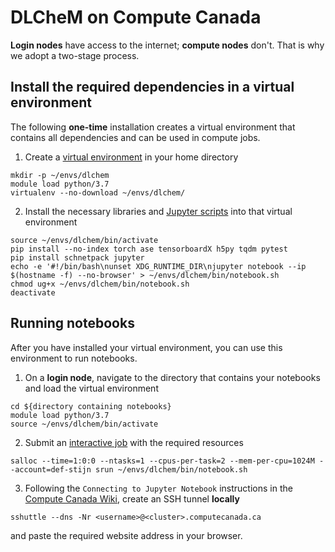 # DLCheM on Compute Canada

**Login nodes** have access to the internet; **compute nodes** don't. That is why we adopt a two-stage process.

## Install the required dependencies in a virtual environment

The following **one-time** installation creates a virtual environment that contains all dependencies and can be used in compute jobs. 

1. Create a [virtual environment](https://docs.computecanada.ca/wiki/Python) in your home directory

```
mkdir -p ~/envs/dlchem
module load python/3.7
virtualenv --no-download ~/envs/dlchem/
```

2. Install the necessary libraries and [Jupyter scripts](https://docs.computecanada.ca/wiki/Jupyter) into that virtual environment

```
source ~/envs/dlchem/bin/activate
pip install --no-index torch ase tensorboardX h5py tqdm pytest
pip install schnetpack jupyter
echo -e '#!/bin/bash\nunset XDG_RUNTIME_DIR\njupyter notebook --ip $(hostname -f) --no-browser' > ~/envs/dlchem/bin/notebook.sh
chmod ug+x ~/envs/dlchem/bin/notebook.sh
deactivate
```

## Running notebooks

After you have installed your virtual environment, you can use this environment to run notebooks. 

1. On a **login node**, navigate to the directory that contains your notebooks and load the virtual environment

```
cd ${directory containing notebooks}
module load python/3.7
source ~/envs/dlchem/bin/activate
```

2. Submit an [interactive job](https://docs.computecanada.ca/wiki/Running_jobs) with the required resources 

```
salloc --time=1:0:0 --ntasks=1 --cpus-per-task=2 --mem-per-cpu=1024M --account=def-stijn srun ~/envs/dlchem/bin/notebook.sh
```

3. Following the `Connecting to Jupyter Notebook` instructions in the [Compute Canada Wiki](https://docs.computecanada.ca/wiki/Jupyter), create an SSH tunnel **locally**

```
sshuttle --dns -Nr <username>@<cluster>.computecanada.ca
```

and paste the required website address in your browser.
